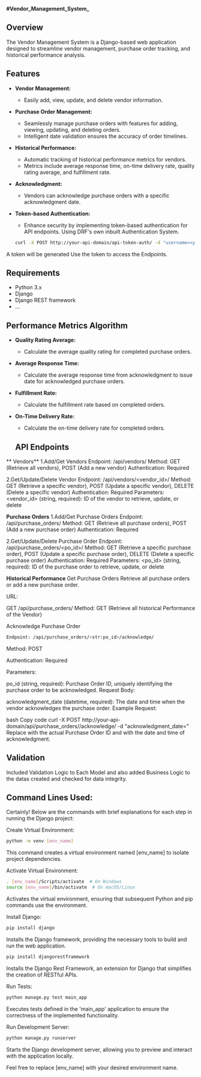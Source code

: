 **#Vendor_Management_System_**


## Overview

The Vendor Management System is a Django-based web application designed to streamline vendor management, purchase order tracking, and historical performance analysis.

## Features

- **Vendor Management:**
  - Easily add, view, update, and delete vendor information.
  
- **Purchase Order Management:**
  - Seamlessly manage purchase orders with features for adding, viewing, updating, and deleting orders.
  - Intelligent date validation ensures the accuracy of order timelines.

- **Historical Performance:**
  - Automatic tracking of historical performance metrics for vendors.
  - Metrics include average response time, on-time delivery rate, quality rating average, and fulfillment rate.

- **Acknowledgment:**
  - Vendors can acknowledge purchase orders with a specific acknowledgment date.

- **Token-based Authentication:**
  - Enhance security by implementing token-based authentication for API endpoints. Using DRF's own inbuilt Authentication System.
  ```bash
  curl -X POST http://your-api-domain/api-token-auth/ -d "username=<your-username>&password=<your-password>"
    ```
A token will be generated
Use the token to access the Endpoints.

## Requirements

- Python 3.x
- Django
- Django REST framework
- ...

## Performance Metrics Algorithm

- **Quality Rating Average:**
  - Calculate the average quality rating for completed purchase orders.

- **Average Response Time:**
  - Calculate the average response time from acknowledgment to issue date for acknowledged purchase orders.

- **Fulfillment Rate:**
  - Calculate the fulfillment rate based on completed orders.

- **On-Time Delivery Rate:**
  - Calculate the on-time delivery rate for completed orders.
 
  ## API Endpoints
**  Vendors**
1.Add/Get Vendors
Endpoint: /api/vendors/
Method: GET (Retrieve all vendors), POST (Add a new vendor)
Authentication: Required

2.Get/Update/Delete Vendor
Endpoint: /api/vendors/<vendor_id>/
Method: GET (Retrieve a specific vendor), POST (Update a specific vendor), DELETE (Delete a specific vendor)
Authentication: Required
Parameters: <vendor_id> (string, required): ID of the vendor to retrieve, update, or delete

**Purchase Orders**
1.Add/Get Purchase Orders
Endpoint: /api/purchase_orders/
Method: GET (Retrieve all purchase orders), POST (Add a new purchase order)
Authentication: Required


2.Get/Update/Delete Purchase Order
Endpoint: /api/purchase_orders/<po_id>/
Method: GET (Retrieve a specific purchase order), POST (Update a specific purchase order), DELETE (Delete a specific purchase order)
Authentication: Required
Parameters: <po_id> (string, required): ID of the purchase order to retrieve, update, or delete

**Historical Performance**
Get Purchase Orders
Retrieve all purchase orders or add a new purchase order.

URL:

GET /api/purchase_orders/
Method: GET (Retrieve all historical Performance of the Vendor)

Acknowledge Purchase Order
```bash
Endpoint: /api/purchase_orders/<str:po_id>/acknowledge/
```
Method: POST

Authentication: Required

Parameters:

po_id (string, required): Purchase Order ID, uniquely identifying the purchase order to be acknowledged.
Request Body:

acknowledgment_date (datetime, required): The date and time when the vendor acknowledges the purchase order.
Example Request:

bash
Copy code
curl -X POST http://your-api-domain/api/purchase_orders/<your-po-id>/acknowledge/ -d "acknowledgment_date=<acknowledgment-date>"
Replace <your-po-id> with the actual Purchase Order ID and <acknowledgment-date> with the date and time of acknowledgment.


## Validation
Included Validation Logic to Each Model and also added Business Logic to the datas created and checked for data integrity.

## Command Lines Used: 

Certainly! Below are the commands with brief explanations for each step in running the Django project:

Create Virtual Environment:

```bash
python -m venv [env_name]
```
This command creates a virtual environment named [env_name] to isolate project dependencies.

Activate Virtual Environment:
```bash
. [env_name]/Scripts/activate  # On Windows
source [env_name]/bin/activate  # On macOS/Linux
```
Activates the virtual environment, ensuring that subsequent Python and pip commands use the environment.

Install Django:

```bash
pip install django
```
Installs the Django framework, providing the necessary tools to build and run the web application.

```bash
pip install djangorestframework
```
Installs the Django Rest Framework, an extension for Django that simplifies the creation of RESTful APIs.

Run Tests:


```bash
python manage.py test main_app
```

Executes tests defined in the 'main_app' application to ensure the correctness of the implemented functionality.

Run Development Server:

```bash
python manage.py runserver
```

Starts the Django development server, allowing you to preview and interact with the application locally.

Feel free to replace [env_name] with your desired environment name.





